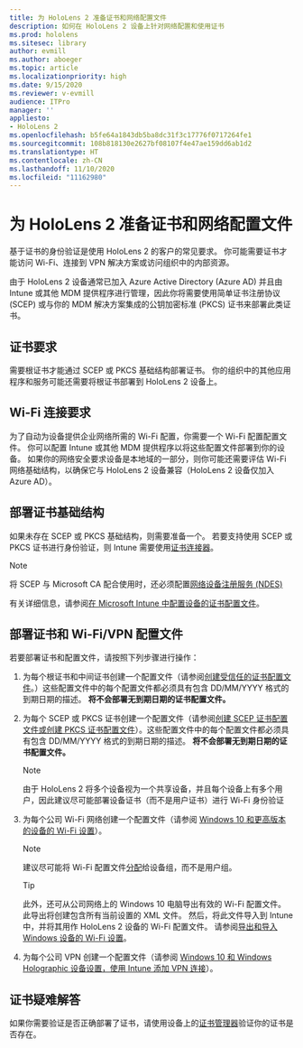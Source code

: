 ```yaml
---
title: 为 HoloLens 2 准备证书和网络配置文件
description: 如何在 HoloLens 2 设备上针对网络配置和使用证书
ms.prod: hololens
ms.sitesec: library
author: evmill
ms.author: aboeger
ms.topic: article
ms.localizationpriority: high
ms.date: 9/15/2020
ms.reviewer: v-evmill
audience: ITPro
manager: ''
appliesto:
- HoloLens 2
ms.openlocfilehash: b5fe64a1843db5ba8dc31f3c17776f0717264fe1
ms.sourcegitcommit: 108b818130e2627bf08107f4e47ae159dd6ab1d2
ms.translationtype: HT
ms.contentlocale: zh-CN
ms.lasthandoff: 11/10/2020
ms.locfileid: "11162980"
---
```

# 为 HoloLens 2 准备证书和网络配置文件

基于证书的身份验证是使用 HoloLens 2 的客户的常见要求。 你可能需要证书才能访问 Wi-Fi、连接到 VPN 解决方案或访问组织中的内部资源。

由于 HoloLens 2 设备通常已加入 Azure Active Directory (Azure AD) 并且由 Intune 或其他 MDM 提供程序进行管理，因此你将需要使用简单证书注册协议 (SCEP) 或与你的 MDM 解决方案集成的公钥加密标准 (PKCS) 证书来部署此类证书。

## 证书要求
需要根证书才能通过 SCEP 或 PKCS 基础结构部署证书。 你的组织中的其他应用程序和服务可能还需要将根证书部署到 HoloLens 2 设备上。 

## Wi-Fi 连接要求
为了自动为设备提供企业网络所需的 Wi-Fi 配置，你需要一个 Wi-Fi 配置配置文件。 你可以配置 Intune 或其他 MDM 提供程序以将这些配置文件部署到你的设备。 如果你的网络安全要求设备是本地域的一部分，则你可能还需要评估 Wi-Fi 网络基础结构，以确保它与 HoloLens 2 设备兼容（HoloLens 2 设备仅加入 Azure AD）。

## 部署证书基础结构
如果未存在 SCEP 或 PKCS 基础结构，则需要准备一个。 若要支持使用 SCEP 或 PKCS 证书进行身份验证，则 Intune 需要使用[证书连接器](https://docs.microsoft.com/mem/intune/protect/certificate-connectors)。

> [!NOTE]
> 将 SCEP 与 Microsoft CA 配合使用时，还必须配置[网络设备注册服务 (NDES)](https://docs.microsoft.com/mem/intune/protect/certificates-scep-configure#set-up-ndes)

有关详细信息，请参阅[在 Microsoft Intune 中配置设备的证书配置文件](https://docs.microsoft.com/intune/certificates-configure)。

## 部署证书和 Wi-Fi/VPN 配置文件
若要部署证书和配置文件，请按照下列步骤进行操作：
1.  为每个根证书和中间证书创建一个配置文件（请参阅[创建受信任的证书配置文件](https://docs.microsoft.com/intune/protect/certificates-configure#create-trusted-certificate-profiles)。）这些配置文件中的每个配置文件都必须具有包含 DD/MM/YYYY 格式的到期日期的描述。 **将不会部署无到期日期的证书配置文件。**
1.  为每个 SCEP 或 PKCS 证书创建一个配置文件（请参阅[创建 SCEP 证书配置文件或创建 PKCS 证书配置文件](https://docs.microsoft.com/intune/protect/certficates-pfx-configure#create-a-pkcs-certificate-profile)）。这些配置文件中的每个配置文件都必须具有包含 DD/MM/YYYY 格式的到期日期的描述。 **将不会部署无到期日期的证书配置文件。**

    > [!NOTE]
    > 由于 HoloLens 2 将多个设备视为一个共享设备，并且每个设备上有多个用户，因此建议尽可能部署设备证书（而不是用户证书）进行 Wi-Fi 身份验证

3.  为每个公司 Wi-Fi 网络创建一个配置文件（请参阅 [Windows 10 和更高版本的设备的 Wi-Fi 设置](https://docs.microsoft.com/intune/wi-fi-settings-windows)）。 
    > [!NOTE]
    > 建议尽可能将 Wi-Fi 配置文件[分配](https://docs.microsoft.com/mem/intune/configuration/device-profile-assign)给设备组，而不是用户组。 

    > [!TIP]
    > 此外，还可从公司网络上的 Windows 10 电脑导出有效的 Wi-Fi 配置文件。 此导出将创建包含所有当前设置的 XML 文件。 然后，将此文件导入到 Intune 中，并将其用作 HoloLens 2 设备的 Wi-Fi 配置文件。 请参阅[导出和导入 Windows 设备的 Wi-Fi 设置](https://docs.microsoft.com/mem/intune/configuration/wi-fi-settings-import-windows-8-1)。

4.  为每个公司 VPN 创建一个配置文件（请参阅 [Windows 10 和 Windows Holographic 设备设置，使用 Intune 添加 VPN 连接](https://docs.microsoft.com/intune/vpn-settings-windows-10)）。

## 证书疑难解答

如果你需要验证是否正确部署了证书，请使用设备上的[证书管理器](certificate-manager.md)验证你的证书是否存在。  


